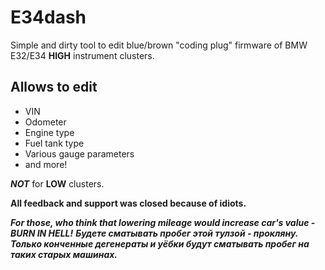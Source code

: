 # E34dash
Simple and dirty tool to edit blue/brown "coding plug" firmware of BMW E32/E34 **HIGH** instrument clusters.

## Allows to edit
* VIN
* Odometer
* Engine type
* Fuel tank type
* Various gauge parameters
* and more!

***NOT*** for **LOW** clusters.

**All feedback and support was closed because of idiots.**

***For those, who think that lowering mileage would increase car's value - BURN IN HELL!***
***Будете сматывать пробег этой тулзой - прокляну. Только конченные дегенераты и уёбки будут сматывать пробег на таких старых машинах.***
